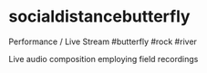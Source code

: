 # socialdistancebutterfly
Performance / Live Stream #butterfly #rock #river

Live audio composition employing field recordings
